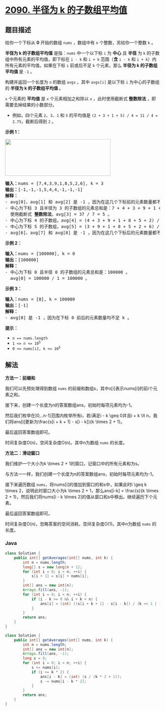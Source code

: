 # [2090. 半径为 k 的子数组平均值](https://leetcode.cn/problems/k-radius-subarray-averages)

## 题目描述

<p>给你一个下标从 <strong>0</strong> 开始的数组 <code>nums</code> ，数组中有 <code>n</code> 个整数，另给你一个整数 <code>k</code> 。</p>

<p><strong>半径为 k 的子数组平均值</strong> 是指：<code>nums</code> 中一个以下标 <code>i</code> 为 <strong>中心</strong> 且 <strong>半径</strong> 为 <code>k</code> 的子数组中所有元素的平均值，即下标在&nbsp;<code>i - k</code> 和 <code>i + k</code> 范围（<strong>含</strong> <code>i - k</code> 和 <code>i + k</code>）内所有元素的平均值。如果在下标 <code>i</code> 前或后不足 <code>k</code> 个元素，那么<strong> 半径为 k 的子数组平均值 </strong>是 <code>-1</code> 。</p>

<p>构建并返回一个长度为 <code>n</code> 的数组<em> </em><code>avgs</code><em> </em>，其中<em> </em><code>avgs[i]</code><em> </em>是以下标 <code>i</code> 为中心的子数组的<strong> 半径为 k 的子数组平均值 </strong>。</p>

<p><code>x</code> 个元素的 <strong>平均值</strong> 是 <code>x</code> 个元素相加之和除以 <code>x</code> ，此时使用截断式 <strong>整数除法</strong> ，即需要去掉结果的小数部分。</p>

<ul>
	<li>例如，四个元素 <code>2</code>、<code>3</code>、<code>1</code> 和 <code>5</code> 的平均值是 <code>(2 + 3 + 1 + 5) / 4 = 11 / 4 = 2.75</code>，截断后得到 <code>2</code> 。</li>
</ul>

<p><strong>示例 1：</strong></p>

<p><img alt="" src="https://gcore.jsdelivr.net/gh/doocs/leetcode@main/solution/2000-2099/2090.K%20Radius%20Subarray%20Averages/images/eg1.png" style="width: 343px; height: 119px;" /></p>

<pre>
<strong>输入：</strong>nums = [7,4,3,9,1,8,5,2,6], k = 3
<strong>输出：</strong>[-1,-1,-1,5,4,4,-1,-1,-1]
<strong>解释：</strong>
- avg[0]、avg[1] 和 avg[2] 是 -1 ，因为在这几个下标前的元素数量都不足 k 个。
- 中心为下标 3 且半径为 3 的子数组的元素总和是：7 + 4 + 3 + 9 + 1 + 8 + 5 = 37 。
  使用截断式 <strong>整数除法</strong>，avg[3] = 37 / 7 = 5 。
- 中心为下标 4 的子数组，avg[4] = (4 + 3 + 9 + 1 + 8 + 5 + 2) / 7 = 4 。
- 中心为下标 5 的子数组，avg[5] = (3 + 9 + 1 + 8 + 5 + 2 + 6) / 7 = 4 。
- avg[6]、avg[7] 和 avg[8] 是 -1 ，因为在这几个下标后的元素数量都不足 k 个。
</pre>

<p><strong>示例 2：</strong></p>

<pre>
<strong>输入：</strong>nums = [100000], k = 0
<strong>输出：</strong>[100000]
<strong>解释：</strong>
- 中心为下标 0 且半径 0 的子数组的元素总和是：100000 。
  avg[0] = 100000 / 1 = 100000 。
</pre>

<p><strong>示例 3：</strong></p>

<pre>
<strong>输入：</strong>nums = [8], k = 100000
<strong>输出：</strong>[-1]
<strong>解释：</strong>
- avg[0] 是 -1 ，因为在下标 0 前后的元素数量均不足 k 。
</pre>

<p><strong>提示：</strong></p>

<ul>
	<li><code>n == nums.length</code></li>
	<li><code>1 &lt;= n &lt;= 10<sup>5</sup></code></li>
	<li><code>0 &lt;= nums[i], k &lt;= 10<sup>5</sup></code></li>
</ul>

## 解法

**方法一：前缀和**

我们可以先预处理得到数组 `nums` 的前缀和数组s，其中s[i]表示nums[i]的前i个元素之和。

接下来，创建一个长度为n的答案数组ans，初始时每项元素均为-1。

然后我们枚举在[0,..n-1]范围内枚举所有i，若i满足i - k \geq 0并且i + k \lt n，我们将ans[i]更新为\frac{s[i + k + 1] - s[i - k]}{k \times 2 + 1}。

最后返回答案数组即可。

时间复杂度O(n)，空间复杂度O(n)。其中n为数组 `nums` 的长度。

**方法二：滑动窗口**

我们维护一个大小为k \times 2 + 1的窗口，记窗口中的所有元素和为s。

与方法一一样，我们创建一个长度为n的答案数组ans，初始时每项元素均为-1。

接下来遍历数组 `nums`，将nums[i]的值加到窗口的和s中，如果此时i \geq k \times 2，说明此时窗口大小为k \times 2 + 1，那么ans[i-k] = \frac{s}{k \times 2 + 1}，然后我们将nums[i - k \times 2]的值从窗口和s中移出。继续遍历下个元素。

最后返回答案数组即可。

时间复杂度O(n)，忽略答案的空间消耗，空间复杂度O(1)。其中n为数组 `nums` 的长度。

### **Java**

```java
class Solution {
    public int[] getAverages(int[] nums, int k) {
        int n = nums.length;
        long[] s = new long[n + 1];
        for (int i = 0; i < n; ++i) {
            s[i + 1] = s[i] + nums[i];
        }
        int[] ans = new int[n];
        Arrays.fill(ans, -1);
        for (int i = 0; i < n; ++i) {
            if (i - k >= 0 && i + k < n) {
                ans[i] = (int) ((s[i + k + 1] - s[i - k]) / (k << 1 | 1));
            }
        }
        return ans;
    }
}
```

```java
class Solution {
    public int[] getAverages(int[] nums, int k) {
        int n = nums.length;
        int[] ans = new int[n];
        Arrays.fill(ans, -1);
        long s = 0;
        for (int i = 0; i < n; ++i) {
            s += nums[i];
            if (i >= k * 2) {
                ans[i - k] = (int) (s / (k * 2 + 1));
                s -= nums[i - k * 2];
            }
        }
        return ans;
    }
}
```
